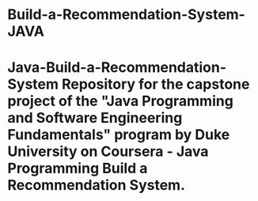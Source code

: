 # Build-a-Recommendation-System-JAVA
# Java-Build-a-Recommendation-System Repository for the capstone project of the "Java Programming and Software Engineering Fundamentals" program by Duke University on Coursera - Java Programming Build a Recommendation System.
